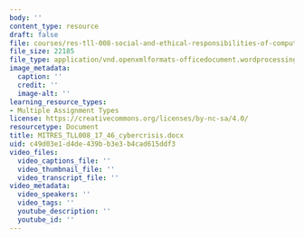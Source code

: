 ```yaml
---
body: ''
content_type: resource
draft: false
file: courses/res-tll-008-social-and-ethical-responsibilities-of-computing-serc-fall-2021/mitres_tll008_17_46_cybercrisis2.docx
file_size: 22185
file_type: application/vnd.openxmlformats-officedocument.wordprocessingml.document
image_metadata:
  caption: ''
  credit: ''
  image-alt: ''
learning_resource_types:
- Multiple Assignment Types
license: https://creativecommons.org/licenses/by-nc-sa/4.0/
resourcetype: Document
title: MITRES_TLL008_17_46_cybercrisis.docx
uid: c49d03e1-d4de-439b-b3e3-b4cad615ddf3
video_files:
  video_captions_file: ''
  video_thumbnail_file: ''
  video_transcript_file: ''
video_metadata:
  video_speakers: ''
  video_tags: ''
  youtube_description: ''
  youtube_id: ''
---
```


